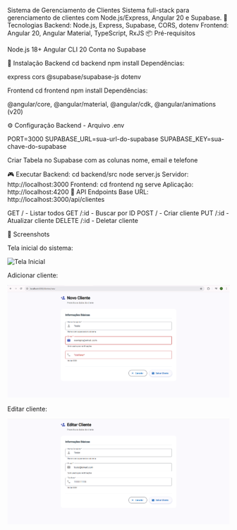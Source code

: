 Sistema de Gerenciamento de Clientes
Sistema full-stack para gerenciamento de clientes com Node.js/Express, Angular 20 e Supabase.
🚀 Tecnologias
Backend: Node.js, Express, Supabase, CORS, dotenv
Frontend: Angular 20, Angular Material, TypeScript, RxJS
📦 Pré-requisitos

Node.js 18+
Angular CLI 20
Conta no Supabase

💾 Instalação
Backend
cd backend
npm install
Dependências:

express
cors
@supabase/supabase-js
dotenv

Frontend
cd frontend
npm install
Dependências:

@angular/core, @angular/material, @angular/cdk, @angular/animations (v20)

⚙️ Configuração
Backend - Arquivo .env

PORT=3000
SUPABASE_URL=sua-url-do-supabase
SUPABASE_KEY=sua-chave-do-supabase

Criar Tabela no Supabase com as colunas nome, email e telefone

🎮 Executar
Backend:
cd backend/src
node server.js
Servidor: http://localhost:3000
Frontend:
cd frontend
ng serve
Aplicação: http://localhost:4200
🔌 API Endpoints
Base URL: http://localhost:3000/api/clientes

GET / - Listar todos
GET /:id - Buscar por ID
POST / - Criar cliente
PUT /:id - Atualizar cliente
DELETE /:id - Deletar cliente

📸 Screenshots

Tela inicial do sistema:

![Tela Inicial](screenshots/tela-inicial.png)

Adicionar cliente:

![Adicionar Clientes](screenshots/tela-adicionar-cliente.png)

Editar cliente:

![Editar Clientes](screenshots/tela-editar-cliente.png)
